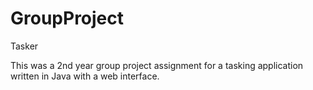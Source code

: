 # GroupProject
Tasker

This was a 2nd year group project assignment for a tasking application written in Java with a web interface. 
